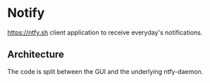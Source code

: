 # Notify

https://ntfy.sh client application to receive everyday's notifications.

## Architecture

The code is split between the GUI and the underlying ntfy-daemon.


